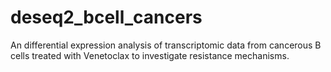 # deseq2_bcell_cancers
An differential expression analysis of transcriptomic data from cancerous B cells treated with Venetoclax to investigate resistance mechanisms.
